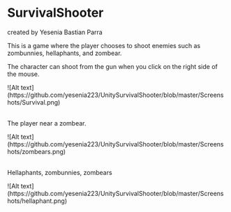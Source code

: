 # SurvivalShooter
<p>
created by Yesenia Bastian Parra </p>
<p> This is a game where the player chooses to shoot enemies such as zombunnies, hellaphants, and zombear. </p>

<p> 
The character can shoot from the gun when you click on the right side of the mouse. </p>
![Alt text] (https://github.com/yesenia223/UnitySurvivalShooter/blob/master/Screenshots/Survival.png)
<br></br>

<p>
The player near a zombear. </p>
![Alt text] (https://github.com/yesenia223/UnitySurvivalShooter/blob/master/Screenshots/zombears.png)
<br></br>

<p>
Hellaphants, zombunnies, zombears </p>
![Alt text] (https://github.com/yesenia223/UnitySurvivalShooter/blob/master/Screenshots/hellaphant.png)
<br></br>


